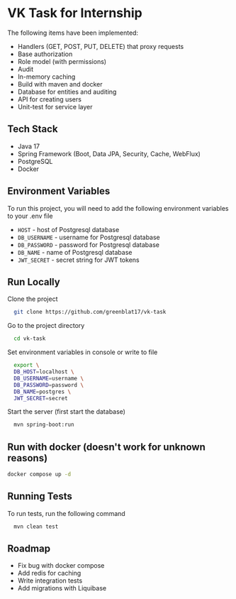 # VK Task for Internship

The following items have been implemented:
- Handlers (GET, POST, PUT, DELETE) that proxy requests
- Base authorization
- Role model (with permissions)
- Audit
- In-memory caching
- Build with maven and docker
- Database for entities and auditing
- API for creating users
- Unit-test for service layer

## Tech Stack

- Java 17
- Spring Framework (Boot, Data JPA, Security, Cache, WebFlux)
- PostgreSQL
- Docker

## Environment Variables

To run this project, you will need to add the following environment variables to your .env file

- `HOST` - host of Postgresql database
- `DB_USERNAME` - username for Postgresql database
- `DB_PASSWORD` - password for Postgresql database
- `DB_NAME` - name of Postgresql database
- `JWT_SECRET` - secret string for JWT tokens

## Run Locally

Clone the project

```bash
  git clone https://github.com/greenblat17/vk-task
```

Go to the project directory

```bash
  cd vk-task
```

Set environment variables in console or write to file

```bash
  export \
  DB_HOST=localhost \
  DB_USERNAME=username \
  DB_PASSWORD=password \
  DB_NAME=postgres \ 
  JWT_SECRET=secret
```

Start the server (first start the database)

```bash
  mvn spring-boot:run
```

## Run with docker (doesn't work for unknown reasons)

```bash
docker compose up -d
```

## Running Tests

To run tests, run the following command

```bash
  mvn clean test
```

## Roadmap

- Fix bug with docker compose
- Add redis for caching
- Write integration tests
- Add migrations with Liquibase
